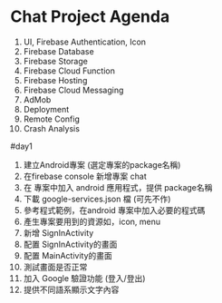
# Chat Project Agenda
1. UI, Firebase Authentication, Icon
2. Firebase Database
3. Firebase Storage
4. Firebase Cloud Function
5. Firebase Hosting
6. Firebase Cloud Messaging
7. AdMob
8. Deployment
9. Remote Config
10. Crash Analysis

#day1
1. 建立Android專案 (選定專案的package名稱)
2. 在firebase console 新增專案 chat
3. 在 專案中加入 android 應用程式，提供 package名稱
4. 下載 google-services.json 檔 (可先不作)
5. 參考程式範例，在android 專案中加入必要的程式碼
6. 產生專案要用到的資源如，icon, menu
7. 新增 SignInActivity
8. 配置 SignInActivity的畫面
9. 配置 MainActivity的畫面
10. 測試畫面是否正常
11. 加入 Google 驗證功能 (登入/登出)
12. 提供不同語系顯示文字內容
